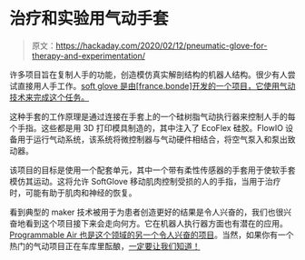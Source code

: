 # 治疗和实验用气动手套

> 原文：<https://hackaday.com/2020/02/12/pneumatic-glove-for-therapy-and-experimentation/>

许多项目旨在复制人手的功能，创造模仿真实解剖结构的机器人结构。很少有人尝试直接用人手工作。[soft glove 是由[france.bonde]开发的一个项目，它使用气动技术来完成这个任务。](https://www.instructables.com/id/SoftGlove/)

这种手套的工作原理是通过连接在手套上的一个硅树脂气动执行器来控制人手的每个手指。这些都是用 3D 打印模具制造的，其中注入了 EcoFlex 硅胶。FlowIO 设备用于运行气动系统，该系统将微控制器与气动硬件相结合，将空气泵入和泵出致动器。

该项目的目标是使用一个配套单元，其中一个带有柔性传感器的手套用于使软手套模仿其运动。这将允许 SoftGlove 移动肌肉控制受损的人的手指，当用于治疗时，可能有助于肌肉和神经的恢复。

看到典型的 maker 技术被用于为患者创造更好的结果是令人兴奋的，我们也很兴奋地看到这个项目接下来会走向何方。它在机器人执行器方面也有潜在的应用。 [Programmable Air 也是这个领域的另一个令人兴奋的项目](https://hackaday.com/2019/06/14/pneumatics-for-the-masses/)。当然，如果你有一个热门的气动项目正在车库里酝酿，[一定要让我们知道！](http://hackaday.com/submit-a-tip)